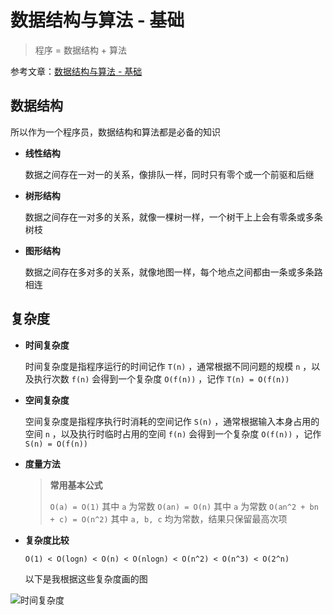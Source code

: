 # 数据结构与算法 - 基础

> 程序 = 数据结构 + 算法

参考文章：[数据结构与算法 - 基础](http://jesspig.github.io/blog/2022/04/15/212403/93223b13e229/)

## 数据结构

所以作为一个程序员，数据结构和算法都是必备的知识

- **线性结构**

  数据之间存在一对一的关系，像排队一样，同时只有零个或一个前驱和后继

- **树形结构**

  数据之间存在一对多的关系，就像一棵树一样，一个树干上上会有零条或多条树枝

- **图形结构**

  数据之间存在多对多的关系，就像地图一样，每个地点之间都由一条或多条路相连

## 复杂度

- **时间复杂度**

  时间复杂度是指程序运行的时间记作 `T(n)` ，通常根据不同问题的规模 `n` ，以及执行次数 `f(n)` 会得到一个复杂度 `O(f(n))` ，记作 `T(n) = O(f(n))`

- **空间复杂度**

  空间复杂度是指程序执行时消耗的空间记作 `S(n)` ，通常根据输入本身占用的空间 `n` ，以及执行时临时占用的空间 `f(n)` 会得到一个复杂度 `O(f(n))` ，记作 `S(n) = O(f(n))`

- **度量方法**

  > **常用基本公式**
  >
  > `O(a) = O(1)` 其中 `a` 为常数
  > `O(an) = O(n)` 其中 `a` 为常数
  > `O(an^2 + bn + c) = O(n^2)` 其中 `a, b, c` 均为常数，结果只保留最高次项

- **复杂度比较**

  ```markdown
  O(1) < O(logn) < O(n) < O(nlogn) < O(n^2) < O(n^3) < O(2^n)
  ```

  以下是我根据这些复杂度画的图

![时间复杂度](https://cdn.jsdelivr.net/gh/jesspig/PicBed@main/img/202204151818728.png)
